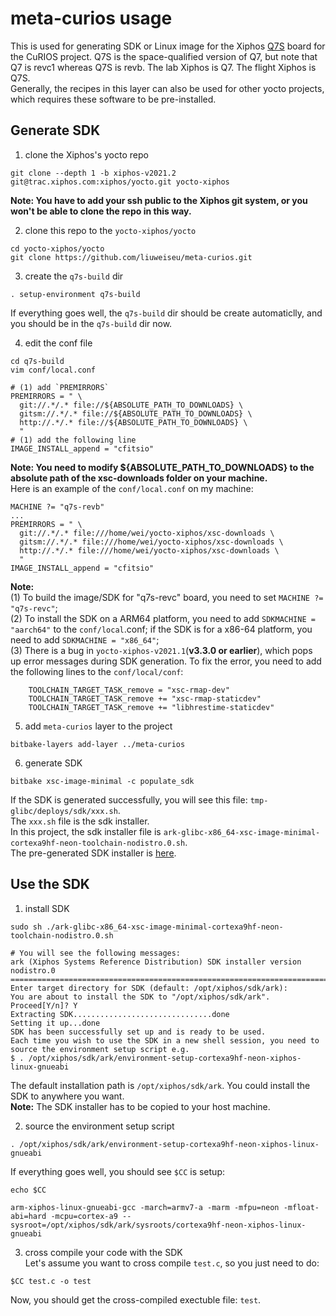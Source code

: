 # meta-curios usage
This is used for generating SDK or Linux image for the Xiphos [Q7S](https://xiphos.com/product-details/q7) board for the CuRIOS project. Q7S is the space-qualified version of Q7, but note that Q7 is revc1 whereas Q7S is revb. The lab Xiphos is Q7. The flight Xiphos is Q7S.   
Generally, the recipes in this layer can also be used for other yocto projects, which requires these software to be pre-installed.
## Generate SDK
1. clone the Xiphos's yocto repo
  ```
  git clone --depth 1 -b xiphos-v2021.2 git@trac.xiphos.com:xiphos/yocto.git yocto-xiphos
  ```
  **Note: You have to add your ssh public to the Xiphos git system, or you won't be able to clone the repo in this way.** 

2. clone this repo to the `yocto-xiphos/yocto`
  ```
  cd yocto-xiphos/yocto
  git clone https://github.com/liuweiseu/meta-curios.git
  ```

3. create the `q7s-build` dir
  ```
  . setup-environment q7s-build
  ```
  If everything goes well, the `q7s-build` dir should be create automaticlly, and you should be in the `q7s-build` dir now.  

4. edit the conf file
  ```
  cd q7s-build
  vim conf/local.conf

  # (1) add `PREMIRRORS`
  PREMIRRORS = " \
    git://.*/.* file://${ABSOLUTE_PATH_TO_DOWNLOADS} \ 
    gitsm://.*/.* file://${ABSOLUTE_PATH_TO_DOWNLOADS} \ 
    http://.*/.* file://${ABSOLUTE_PATH_TO_DOWNLOADS} \ 
    "
  # (1) add the following line
  IMAGE_INSTALL_append = "cfitsio"
  ```
  **Note: You need to modify ${ABSOLUTE_PATH_TO_DOWNLOADS} to the absolute path of the xsc-downloads folder on your machine.**  
  Here is an example of the `conf/local.conf` on my machine:
  ```
  MACHINE ?= "q7s-revb"
  ...
  PREMIRRORS = " \
    git://.*/.* file:///home/wei/yocto-xiphos/xsc-downloads \ 
    gitsm://.*/.* file:///home/wei/yocto-xiphos/xsc-downloads \ 
    http://.*/.* file:///home/wei/yocto-xiphos/xsc-downloads \ 
    "
  IMAGE_INSTALL_append = "cfitsio"
  ```
  **Note:**   
  (1) To build the image/SDK for "q7s-revc" board, you need to set `MACHINE ?= "q7s-revc"`;  
  (2) To install the SDK on a ARM64 platform, you need to add `SDKMACHINE = "aarch64"` to the `conf/local`.conf; if the SDK is for a x86-64 platform, you need to add `SDKMACHINE = "x86_64"`;  
  (3) There is a bug in `yocto-xiphos-v2021.1`(**v3.3.0 or earlier**), which pops up error messages during SDK generation. To fix the error, you need to add the following lines to the `conf/local/conf`:
  ```
      TOOLCHAIN_TARGET_TASK_remove = "xsc-rmap-dev"
      TOOLCHAIN_TARGET_TASK_remove += "xsc-rmap-staticdev"
      TOOLCHAIN_TARGET_TASK_remove += "libhrestime-staticdev"
  ``` 
5. add `meta-curios` layer to the project
  ```
  bitbake-layers add-layer ../meta-curios
  ```

6. generate SDK
  ```
  bitbake xsc-image-minimal -c populate_sdk
  ```
  If the SDK is generated successfully, you will see this file: `tmp-glibc/deploys/sdk/xxx.sh`.  
  The `xxx.sh` file is the sdk installer.  
  In this project, the sdk installer file is `ark-glibc-x86_64-xsc-image-minimal-cortexa9hf-neon-toolchain-nodistro.0.sh`.  
  The pre-generated SDK installer is [here](https://drive.google.com/file/d/1DrD2aojUrLQlZW1J733bs4REkvqRUPfh/view?usp=sharing).
## Use the SDK

1. install SDK    
  ```
  sudo sh ./ark-glibc-x86_64-xsc-image-minimal-cortexa9hf-neon-toolchain-nodistro.0.sh

  # You will see the following messages:
  ark (Xiphos Systems Reference Distribution) SDK installer version nodistro.0
  ============================================================================
  Enter target directory for SDK (default: /opt/xiphos/sdk/ark):
  You are about to install the SDK to "/opt/xiphos/sdk/ark". Proceed[Y/n]? Y
  Extracting SDK...............................done
  Setting it up...done
  SDK has been successfully set up and is ready to be used.
  Each time you wish to use the SDK in a new shell session, you need to source the environment setup script e.g.
  $ . /opt/xiphos/sdk/ark/environment-setup-cortexa9hf-neon-xiphos-linux-gnueabi
  ```
  The default installation path is `/opt/xiphos/sdk/ark`. You could install the SDK to anywhere you want.  
  **Note:** The SDK installer has to be copied to your host machine.

2. source the environment setup script
  ```
  . /opt/xiphos/sdk/ark/environment-setup-cortexa9hf-neon-xiphos-linux-gnueabi
  ```
  If everything goes well, you should see `$CC` is setup:
  ```
  echo $CC

  arm-xiphos-linux-gnueabi-gcc -march=armv7-a -marm -mfpu=neon -mfloat-abi=hard -mcpu=cortex-a9 --sysroot=/opt/xiphos/sdk/ark/sysroots/cortexa9hf-neon-xiphos-linux-gnueabi
  ```

3. cross compile your code with the SDK  
  Let's assume you want to cross compile `test.c`, so you just need to do:
  ```
  $CC test.c -o test
  ``` 
  Now, you should get the cross-compiled exectuble file: `test`.
